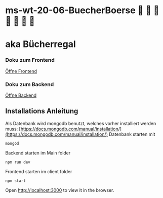 # ms-wt-20-06-BuecherBoerse :closed_book: :green_book: :blue_book: 📙 :orange_book: :notebook_with_decorative_cover: :ledger:
# aka Bücherregal

### Doku zum Frontend
[Öffne Frontend](client/)
### Doku zum Backend
[Öffne Backend](server/)


## Installations Anleitung
Als Datenbank wird mongodb benutzt, welches vorher installiert werden muss:
[https://docs.mongodb.com/manual/installation/](https://docs.mongodb.com/manual/installation/)
Datenbank starten mit
```
mongod
```

Backend starten im Main folder
```
npm run dev
```

Frontend starten im client folder
```
npm start
```

Open [http://localhost:3000](http://localhost:3000) to view it in the browser.
